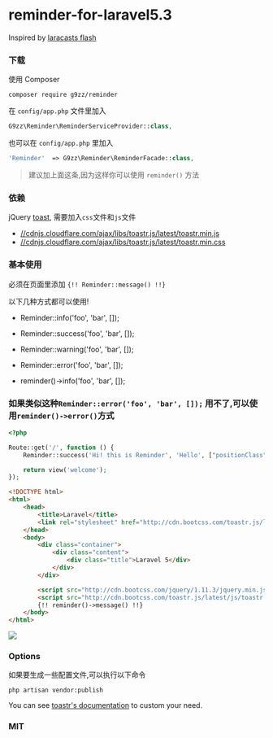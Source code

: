 # reminder-for-laravel5.3

Inspired by [laracasts flash](https://github.com/laracasts/flash)

### 下载

使用 Composer

    composer require g9zz/reminder

在 `config/app.php` 文件里加入

```php
G9zz\Reminder\ReminderServiceProvider::class,
```

也可以在 `config/app.php` 里加入

```php
'Reminder'  => G9zz\Reminder\ReminderFacade::class,
```


> 建议加上面这条,因为这样你可以使用 `reminder()` 方法

### 依赖

jQuery [toast](https://github.com/CodeSeven/toastr), 需要加入`css`文件和`js`文件

- [//cdnjs.cloudflare.com/ajax/libs/toastr.js/latest/toastr.min.js](//cdnjs.cloudflare.com/ajax/libs/toastr.js/latest/toastr.min.js)
- [//cdnjs.cloudflare.com/ajax/libs/toastr.js/latest/toastr.min.css](//cdnjs.cloudflare.com/ajax/libs/toastr.js/latest/toastr.min.css)

### 基本使用

必须在页面里添加 `{!! Reminder::message() !!}` 

以下几种方式都可以使用!

* Reminder::info('foo', 'bar', []);

* Reminder::success('foo', 'bar', []);

* Reminder::warning('foo', 'bar', []);

* Reminder::error('foo', 'bar', []);

* reminder()->info('foo', 'bar', []);

### 如果类似这种`Reminder::error('foo', 'bar', []);` 用不了,可以使用`reminder()->error()`方式


```php
<?php

Route::get('/', function () {
    Reminder::success('Hi! this is Reminder', 'Hello', ["positionClass" => "toast-bottom-right"]);

    return view('welcome');
});
```

```html
<!DOCTYPE html>
<html>
    <head>
        <title>Laravel</title>
        <link rel="stylesheet" href="http://cdn.bootcss.com/toastr.js/latest/css/toastr.min.css">
    </head>
    <body>
        <div class="container">
            <div class="content">
                <div class="title">Laravel 5</div>
            </div>
        </div>

        <script src="http://cdn.bootcss.com/jquery/1.11.3/jquery.min.js"></script>
        <script src="http://cdn.bootcss.com/toastr.js/latest/js/toastr.min.js"></script>
        {!! reminder()->message() !!}
    </body>
</html>
```

![](http://ww3.sinaimg.cn/mw690/baa3278fgw1ey7ky56nbgj20n60fuaav.jpg)

### Options

如果要生成一些配置文件,可以执行以下命令

    php artisan vendor:publish



You can see [toastr's documentation](http://codeseven.github.io/toastr/demo.html) to custom your need.

### MIT
